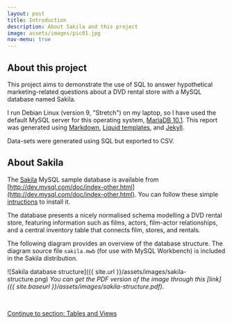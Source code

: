 ```yaml
---
layout: post
title: Introduction
description: About Sakila and this project
image: assets/images/pic01.jpg
nav-menu: true
---
```

## About this project

This project aims to demonstrate the use of SQL to answer hypothetical marketing-related questions about a DVD rental store with a MySQL database named Sakila.

I run Debian Linux (version 9, "Stretch") on my laptop, so I have used the default MySQL server for this operating system, [MariaDB 10.1](https://en.wikipedia.org/wiki/MariaDB). This report was generated using [Markdown](https://guides.github.com/features/mastering-markdown/), [Liquid templates](https://shopify.github.io/liquid/), and [Jekyll](https://jekyllrb.com/). 

Data-sets were generated using SQL but exported to CSV.

## About Sakila

The [Sakila](https://dev.mysql.com/doc/sakila/en/) MySQL sample database is available from [http://dev.mysql.com/doc/index-other.html](http://dev.mysql.com/doc/index-other.html). You can follow these simple [intructions](https://dev.mysql.com/doc/sakila/en/sakila-installation.html) to install it.

The database presents a nicely normalised schema modelling a DVD rental store, featuring information such as films, actors, film-actor relationships, and a central inventory table that connects film, stores, and rentals.

The following diagram provides an overview of the database structure. The diagram source file `sakila.mwb` (for use with MySQL Workbench) is included in the Sakila distribution.

![Sakila database structure]({{ site.url }}/assets/images/sakila-structure.png)
_You can get the PDF version of the image through this [link]({{ site.baseurl }}/assets/images/sakila-structure.pdf)._

&nbsp;

<div class="end-page">
<a href="/2017/08/24/tables-and-view.html" class="button fit small">Continue to section: Tables and Views</a>
</div>
